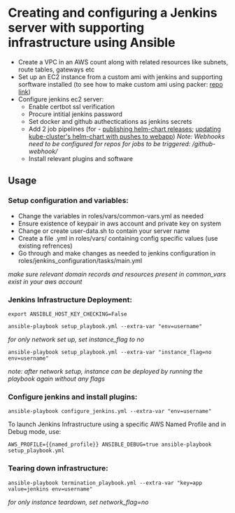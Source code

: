 # Creating and configuring a Jenkins server with supporting infrastructure using Ansible

- Create a VPC in an AWS count along with related resources like subnets, route tables, gateways etc
- Set up an EC2 instance from a custom ami with jenkins and supporting sorftware installed (to see how to make custom ami using packer: [repo link](https://github.com/Bh-an/jenkins-ami-build "Jenkins AMI build repo"))
- Configure jenkins ec2 server:
  - Enable certbot ssl verification
  - Procure intitial jenkins password 
  - Set docker and github authectications as jenkins secrets
  - Add 2 job pipelines (for - [publishing helm-chart releases](TBA "Webapp helm chart"); [updating kube-cluster's helm-chart with pushes to webapp](TBA "Webapp"))
    *Note: Webhooks need to be configured for repos for jobs to be triggered: <jenkins-server-url>/github-webhook/*
  - Install relevant plugins and software

## Usage

### Setup configuration and variables:

- Change the variables in roles/vars/common-vars.yml as needed
- Ensure existence of keypair in aws account and private key on system
- Change or create user-data.sh to contain your server name
- Create a file <username>.yml in roles/vars/ containing config specific values (use existing refrences)
- Go through and make changes as needed to jenkins configuration in roles/jenkins_configuration/tasks/main.yml

*make sure relevant domain records and resources present in common_vars exist in your aws account*

### Jenkins Infrastructure Deployment:

```
export ANSIBLE_HOST_KEY_CHECKING=False

ansible-playbook setup_playbook.yml --extra-var "env=username"
```

*for only network set up, set instance_flag to no*
```
ansible-playbook setup_playbook.yml --extra-var "instance_flag=no env=username"
```
*note: after network setup, instance can be deployed by running the playbook again without any flags*

### Configure jenkins and install plugins:

```
ansible-playbook configure_jenkins.yml --extra-var "env=username"
```

To launch Jenkins Infrastructure using a specific AWS Named Profile and in Debug mode, use:
```
AWS_PROFILE={{named_profile}} ANSIBLE_DEBUG=true ansible-playbook setup_playbook.yml
```

### Tearing down infrastructure:
```
ansible-playbook termination_playbook.yml --extra-var "key=app value=jenkins env=username"
```
*for only instance teardown, set network_flag=no*
  
